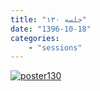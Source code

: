 ```yaml
---
title: "جلسه ۱۳۰"
date: "1396-10-18"
categories:
    - "sessions"
---
```

[![poster130](../../img/poster130.jpg)](../../img/poster130.jpg)
